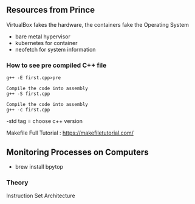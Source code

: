 ## Resources from Prince

VirtualBox fakes the hardware, the containers fake the Operating System

- bare metal hypervisor
- kubernetes for container
- neofetch for system information

### How to see pre compiled C++ file
```
g++ -E first.cpp>pre   
```

```
Compile the code into assembly
g++ -S first.cpp
```

```
Compile the code into assembly
g++ -c first.cpp
```

-std tag = choose c++ version

Makefile
Full Tutorial : https://makefiletutorial.com/

## Monitoring Processes on Computers 
- brew install bpytop

### Theory

Instruction Set Architecture
